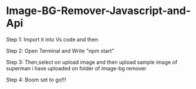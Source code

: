 # Image-BG-Remover-Javascript-and-Api

Step 1: Import it into Vs code and then

Step 2: Open Terminal and Write "npm start" 

Step 3: Then,select on upload image and then upload sample image of superman i have uploaded on folder of image-bg remover

Step 4: Boom set to go!!!
